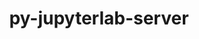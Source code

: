 ---
title: "py-jupyterlab-server"
layout: cache
categories: [package, develop-2023-10-29]
meta: {"versions": ["2.10.3", "2.22.1"], "compilers": ["gcc@=11.1.0", "gcc@=11.4.0", "gcc@=9.4.0", "oneapi@=2023.2.0"], "oss": ["ubuntu20.04"], "platforms": ["linux"], "targets": ["neoverse_v1", "ppc64le", "x86_64_v3"], "stacks": ["data-vis-sdk", "e4s", "e4s-neoverse_v1", "e4s-oneapi", "e4s-power", "root"], "num_specs": 11, "num_specs_by_stack": {"root": 11, "e4s-neoverse_v1": 2, "e4s-power": 2, "data-vis-sdk": 2, "e4s": 3, "e4s-oneapi": 2}}
spec_details: [{"hash": "6wljwqbggycfuqxlwytstnqyzdrjc3aw", "compiler": "gcc@=11.4.0", "versions": ["2.22.1"], "os": "ubuntu20.04", "platform": "linux", "target": "neoverse_v1", "variants": ["build_system=python_pip"], "stacks": ["root", "e4s-neoverse_v1"], "size": "-", "tarball": "https://binaries.spack.io/develop-2023-10-29/build_cache/linux-ubuntu20.04-neoverse_v1/gcc-11.4.0/py-jupyterlab-server-2.22.1/linux-ubuntu20.04-neoverse_v1-gcc-11.4.0-py-jupyterlab-server-2.22.1-6wljwqbggycfuqxlwytstnqyzdrjc3aw.spack"}, {"hash": "b464t6nmq6ctj27nt3t76goxa5z4edu5", "compiler": "gcc@=11.4.0", "versions": ["2.22.1"], "os": "ubuntu20.04", "platform": "linux", "target": "neoverse_v1", "variants": ["build_system=python_pip"], "stacks": ["root", "e4s-neoverse_v1"], "size": "-", "tarball": "https://binaries.spack.io/develop-2023-10-29/build_cache/linux-ubuntu20.04-neoverse_v1/gcc-11.4.0/py-jupyterlab-server-2.22.1/linux-ubuntu20.04-neoverse_v1-gcc-11.4.0-py-jupyterlab-server-2.22.1-b464t6nmq6ctj27nt3t76goxa5z4edu5.spack"}, {"hash": "ltr3fk66e34f7pw5bhuwric6qwhqtb6e", "compiler": "gcc@=9.4.0", "versions": ["2.22.1"], "os": "ubuntu20.04", "platform": "linux", "target": "ppc64le", "variants": ["build_system=python_pip"], "stacks": ["root", "e4s-power"], "size": "-", "tarball": "https://binaries.spack.io/develop-2023-10-29/build_cache/linux-ubuntu20.04-ppc64le/gcc-9.4.0/py-jupyterlab-server-2.22.1/linux-ubuntu20.04-ppc64le-gcc-9.4.0-py-jupyterlab-server-2.22.1-ltr3fk66e34f7pw5bhuwric6qwhqtb6e.spack"}, {"hash": "h5nvqxr65rj7uzgihruhkrzkyegp2mjz", "compiler": "gcc@=9.4.0", "versions": ["2.22.1"], "os": "ubuntu20.04", "platform": "linux", "target": "ppc64le", "variants": ["build_system=python_pip"], "stacks": ["root", "e4s-power"], "size": "-", "tarball": "https://binaries.spack.io/develop-2023-10-29/build_cache/linux-ubuntu20.04-ppc64le/gcc-9.4.0/py-jupyterlab-server-2.22.1/linux-ubuntu20.04-ppc64le-gcc-9.4.0-py-jupyterlab-server-2.22.1-h5nvqxr65rj7uzgihruhkrzkyegp2mjz.spack"}, {"hash": "3cltpxhqcvn6sv7r2gf77iz364gi6nva", "compiler": "gcc@=11.1.0", "versions": ["2.10.3"], "os": "ubuntu20.04", "platform": "linux", "target": "x86_64_v3", "variants": ["build_system=python_pip"], "stacks": ["root", "data-vis-sdk"], "size": "-", "tarball": "https://binaries.spack.io/develop-2023-10-29/build_cache/linux-ubuntu20.04-x86_64_v3/gcc-11.1.0/py-jupyterlab-server-2.10.3/linux-ubuntu20.04-x86_64_v3-gcc-11.1.0-py-jupyterlab-server-2.10.3-3cltpxhqcvn6sv7r2gf77iz364gi6nva.spack"}, {"hash": "lscgvfs2jfgbvuspv2xwhos6hgzzbip5", "compiler": "gcc@=11.1.0", "versions": ["2.22.1"], "os": "ubuntu20.04", "platform": "linux", "target": "x86_64_v3", "variants": ["build_system=python_pip"], "stacks": ["root", "data-vis-sdk"], "size": "-", "tarball": "https://binaries.spack.io/develop-2023-10-29/build_cache/linux-ubuntu20.04-x86_64_v3/gcc-11.1.0/py-jupyterlab-server-2.22.1/linux-ubuntu20.04-x86_64_v3-gcc-11.1.0-py-jupyterlab-server-2.22.1-lscgvfs2jfgbvuspv2xwhos6hgzzbip5.spack"}, {"hash": "m674lynfxtkd4wu3qm6zvypkgcbj7fdj", "compiler": "gcc@=11.4.0", "versions": ["2.10.3"], "os": "ubuntu20.04", "platform": "linux", "target": "x86_64_v3", "variants": ["build_system=python_pip"], "stacks": ["root", "e4s"], "size": "-", "tarball": "https://binaries.spack.io/develop-2023-10-29/build_cache/linux-ubuntu20.04-x86_64_v3/gcc-11.4.0/py-jupyterlab-server-2.10.3/linux-ubuntu20.04-x86_64_v3-gcc-11.4.0-py-jupyterlab-server-2.10.3-m674lynfxtkd4wu3qm6zvypkgcbj7fdj.spack"}, {"hash": "3m4l7jot7zeatco56f6cmy7gpatn4w5p", "compiler": "gcc@=11.4.0", "versions": ["2.22.1"], "os": "ubuntu20.04", "platform": "linux", "target": "x86_64_v3", "variants": ["build_system=python_pip"], "stacks": ["root", "e4s"], "size": "-", "tarball": "https://binaries.spack.io/develop-2023-10-29/build_cache/linux-ubuntu20.04-x86_64_v3/gcc-11.4.0/py-jupyterlab-server-2.22.1/linux-ubuntu20.04-x86_64_v3-gcc-11.4.0-py-jupyterlab-server-2.22.1-3m4l7jot7zeatco56f6cmy7gpatn4w5p.spack"}, {"hash": "4rfa2wujh6jadqijopk55fwiyvqnkiy7", "compiler": "gcc@=11.4.0", "versions": ["2.22.1"], "os": "ubuntu20.04", "platform": "linux", "target": "x86_64_v3", "variants": ["build_system=python_pip"], "stacks": ["root", "e4s"], "size": "-", "tarball": "https://binaries.spack.io/develop-2023-10-29/build_cache/linux-ubuntu20.04-x86_64_v3/gcc-11.4.0/py-jupyterlab-server-2.22.1/linux-ubuntu20.04-x86_64_v3-gcc-11.4.0-py-jupyterlab-server-2.22.1-4rfa2wujh6jadqijopk55fwiyvqnkiy7.spack"}, {"hash": "p7hznlwdzmgxawiqnggwc6asyvvdjc77", "compiler": "oneapi@=2023.2.0", "versions": ["2.10.3"], "os": "ubuntu20.04", "platform": "linux", "target": "x86_64_v3", "variants": ["build_system=python_pip"], "stacks": ["e4s-oneapi", "root"], "size": "-", "tarball": "https://binaries.spack.io/develop-2023-10-29/build_cache/linux-ubuntu20.04-x86_64_v3/oneapi-2023.2.0/py-jupyterlab-server-2.10.3/linux-ubuntu20.04-x86_64_v3-oneapi-2023.2.0-py-jupyterlab-server-2.10.3-p7hznlwdzmgxawiqnggwc6asyvvdjc77.spack"}, {"hash": "zpb4jpk6jvpr4rj25bukzy5jeebviwl7", "compiler": "oneapi@=2023.2.0", "versions": ["2.10.3"], "os": "ubuntu20.04", "platform": "linux", "target": "x86_64_v3", "variants": ["build_system=python_pip"], "stacks": ["e4s-oneapi", "root"], "size": "-", "tarball": "https://binaries.spack.io/develop-2023-10-29/build_cache/linux-ubuntu20.04-x86_64_v3/oneapi-2023.2.0/py-jupyterlab-server-2.10.3/linux-ubuntu20.04-x86_64_v3-oneapi-2023.2.0-py-jupyterlab-server-2.10.3-zpb4jpk6jvpr4rj25bukzy5jeebviwl7.spack"}]
---